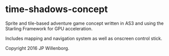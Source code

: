 # time-shadows-concept
Sprite and tile-based adventure game concept written in AS3 and using the Starling Framework for GPU acceleration.

Includes mapping and navigation system as well as onscreen control stick. 



Copyright 2016 JP Willenborg.
